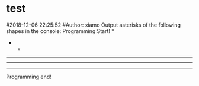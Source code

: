 # test
#2018-12-06 22:25:52
#Author: xiamo
Output asterisks of the following shapes in the console:
Programming Start!
* 
* * 
* * * 
* * * * 
* * * * * 
Programming end!

